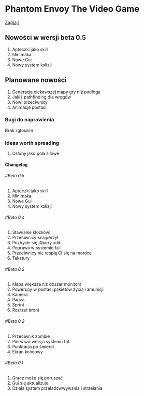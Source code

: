 # Phantom Envoy The Video Game

[Zagraj!](https://testy.heseya.com/pe)

## Nowości w wersji beta 0.5
1. Apteczki jako skill
2. Minimaka
3. Nowe Gui
4. Nowy system kolizji

## Planowane nowości
1. Generacja ciekawszej mapy gry niż podłoga
2. Jakiś pathfinding dla wrogów
4. Nowi przeciwnicy
5. Animacje postaci

### Bugi do naprawienia
Brak zgłoszeń

### Ideas worth spreading
1. Osłony jako pola siłowe

#### Changelog
###### #Beta 0.5
1. Apteczki jako skill
2. Minimaka
3. Nowe Gui
4. Nowy system kolizji

###### #Beta 0.4
1. Stawianie klocków!
2. Przeciwnicy snajperzy!
3. Pozbycie się jQuery xdd
4. Poprawa w systemie fal
5. Przeciwnicy nie respią Ci się na mordce
6. Tekstury

###### #Beta 0.3
1. Mapa większa niż obszar monitora
2. Powerupy w postaci pakietów życia i amunicji
2. Kamera
3. Pauza
4. Sprint
5. Rozrzut broni

###### #Beta 0.2
1. Przeciwnik zombie
2. Pierwsza wersja systemu fal
3. Punktacja po śmierci
4. Ekran końcowy

###### #Beta 0.1
1. Gracz może się poruszać
2. Gui się aktualizuje
3. Działa system przeładowwywania i strzelania